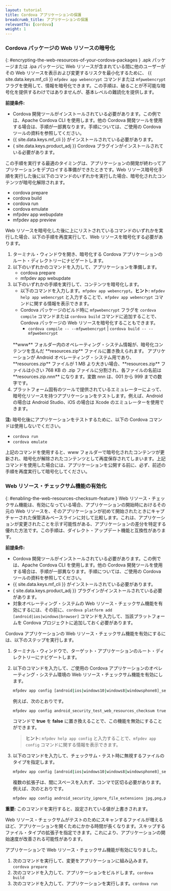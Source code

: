 ```yaml
---
layout: tutorial
title: Cordova アプリケーションの保護
breadcrumb_title: アプリケーションの保護
relevantTo: [cordova]
weight: 1
---
```

<!-- NLS_CHARSET=UTF-8 -->
### Cordova パッケージの Web リソースの暗号化
{: #encrypting-the-web-resources-of-your-cordova-packages }
.apk パッケージまたは .ipa パッケージに Web リソースが含まれている間に他のユーザーがその Web リソースを表示および変更するリスクを最小化するために、 {{ site.data.keys.mf_cli }} `mfpdev app webencrypt` コマンドまたは `mfpwebencrypt` フラグを使用して、情報を暗号化できます。この手順は、破ることが不可能な暗号化を提供するわけではありませんが、基本レベルの難読化を提供します。

**前提条件:**

* Cordova 開発ツールがインストールされている必要があります。この例では、Apache Cordova CLI を使用します。他の Cordova 開発ツールを使用する場合は、手順が一部異なります。手順については、ご使用の Cordova ツールの資料を参照してください。
* {{ site.data.keys.mf_cli }} がインストールされている必要があります。
* { site.data.keys.product_adj }} Cordova プラグインがインストールされている必要があります。

この手順を実行する最適のタイミングは、アプリケーションの開発が終わってアプリケーションをデプロイする準備ができたときです。Web リソース暗号化手順を実行した後に以下のコマンドのいずれかを実行した場合、暗号化されたコンテンツが暗号化解除されます。

* cordova prepare
* cordova build
* cordova run
* cordova emulate
* mfpdev app webupdate
* mfpdev app preview

Web リソースを暗号化した後に上にリストされているコマンドのいずれかを実行した場合、以下の手順を再度実行して、Web リソースを暗号化する必要があります。

1. ターミナル・ウィンドウを開き、暗号化する Cordova アプリケーションのルート・ディレクトリーにナビゲートします。
2. 以下のいずれかのコマンドを入力して、アプリケーションを準備します。
    - cordova prepare
    - mfpdev app webupdate
3. 以下のいずれかの手順を実行して、コンテンツを暗号化します。
    - 以下のコマンドを入力します。`mfpdev app webencrypt`。**ヒント:** `mfpdev help app webencrypt` と入力することで、`mfpdev app webencrypt` コマンドに関する情報を表示できます。
    - Cordova パッケージのビルド時に `mfpwebencrypt` フラグを `cordova compile` コマンドまたは `cordova build` コマンドに追加することで、Cordova パッケージの Web リソースを暗号化することもできます。
        - `cordova compile -- --mfpwebencrypt` | `cordova build -- --mfpwebencrypt`
    <br/>
    **www** フォルダー内のオペレーティング・システム情報が、暗号化コンテンツを含んだ **resources.zip** ファイルに置き換えられます。  
    アプリケーションが Android オペレーティング・システム用であり、**resources.zip** ファイルが 1 MB より大きい場合、**resources.zip** ファイルは小さい 768 KB の .zip ファイルに分割され、各ファイルの名前は **resources.zip.nnn** になります。変数 nnn は、001 から 999 までの数字です。
4. プラットフォーム固有のツールで提供されているエミュレーターによって、暗号化リソースを持つアプリケーションをテストします。例えば、Android の場合は Android Studio、iOS の場合は Xcode のエミュレーターを使用できます。

**注:** 暗号化後にアプリケーションをテストするために、以下の Cordova コマンドは使用しないでください。

* `cordova run`
* `cordova emulate`

上記のコマンドを使用すると、www フォルダーで暗号化されたコンテンツが更新され、暗号化が解除されたコンテンツとして再度保存されてしまいます。上記コマンドを使用した場合には、アプリケーションを公開する前に、必ず、前述の手順を再度実行して暗号化してください。

### Web リソース・チェックサム機能の有効化
{: #enabling-the-web-resources-checksum-feature }
Web リソース・チェックサム機能は、有効になっている場合、アプリケーションの開始時におけるその元の Web リソースを、そのアプリケーションが初めて開始されたときにキャプチャーされた保管済みベースラインに対して比較します。これは、アプリケーションが変更されたことを示す可能性がある、アプリケーションの差分を特定する優れた方法です。この手順は、ダイレクト・アップデート機能と互換性があります。

**前提条件:**

* Cordova 開発ツールがインストールされている必要があります。この例では、Apache Cordova CLI を使用します。他の Cordova 開発ツールを使用する場合は、手順が一部異なります。手順については、ご使用の Cordova ツールの資料を参照してください。
* {{ site.data.keys.mf_cli }} がインストールされている必要があります。 
* { site.data.keys.product_adj }} プラグインがインストールされている必要があります。
* 対象オペレーティング・システムの Web リソース・チェックサム機能を有効にするには、その前に、`cordova platform add [android|ios|windows|browser]` コマンドを入力して、当該プラットフォームを Cordova プロジェクトに追加しておく必要があります。

Cordova アプリケーションの Web リソース・チェックサム機能を有効にするには、以下のステップを実行します。

1. ターミナル・ウィンドウで、ターゲット・アプリケーションのルート・ディレクトリーにナビゲートします。
2. 以下のコマンドを入力して、ご使用の Cordova アプリケーションのオペレーティング・システム環境の Web リソース・チェックサム機能を有効にします。

   ```bash
   mfpdev app config [android|ios|windows10|windows8|windowsphone8]_security_test_web_resources_checksum true
   ```

   例えば、次のとおりです。  
    
   ```bash
   mfpdev app config android_security_test_web_resources_checksum true
   ```

   コマンドで **true** を **false** に置き換えることで、この機能を無効にすることができます。
   
   > **ヒント:** `mfpdev help app config` と入力することで、`mfpdev app config` コマンドに関する情報を表示できます。
    
3. 以下のコマンドを入力して、チェックサム・テスト時に無視するファイルのタイプを指定します。

   ```bash
   mfpdev app config [android|ios|windows10|windows8|windowsphone8]_security_ignore_file_extensions [ file_extension1,file_extension2 ]
   ```
    
   複数の拡張子は、間にスペースを入れず、コンマで区切る必要があります。例えば、次のとおりです。
    
   ```bash
   mfpdev app config android_security_ignore_file_extensions jpg,png,pdf
   ```
    
**重要:** このコマンドを実行すると、設定されている値が上書きされます。

Web リソース・チェックサムがテストのためにスキャンするファイルが増えるほど、アプリケーションを開くためにかかる時間が長くなります。スキップするファイル・タイプの拡張子を指定できます。これにより、アプリケーションの開始速度が改善される可能性があります。

アプリケーションで Web リソース・チェックサム機能が有効になりました。

1. 次のコマンドを実行して、変更をアプリケーションに組み込みます。`cordova prepare`
2. 次のコマンドを入力して、アプリケーションをビルドします。`cordova build`
3. 次のコマンドを入力して、アプリケーションを実行します。`cordova run`
